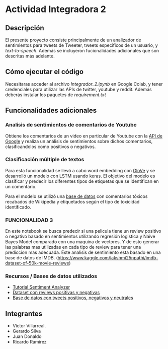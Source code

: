 # Actividad Integradora 2

## Descripción
El presente proyecto consiste principalmente de un analizador de sentimientos para tweets de Tweeter, tweets especificos de un usuario, y *text-to-speech*. Además se incluyeron fucionalidades adicionales que son descritas más adelante.

## Cómo ejecutar el código
Necesitaras acceder al archivo *Integrador_2.ipynb* en Google Colab, y tener credenciales para utilizar las APIs de twitter, youtube y reddit.
Además deberás instalar los paquetes de *requirement.txt*

## Funcionalidades adicionales


### Analisis de sentimientos de comentarios de Youtube
Obtiene los comentarios de un video en particular de Youtube con la [API de Google](https://console.cloud.google.com/marketplace/product/google/youtube.googleapis.com?q=search&referrer=search&project=sentiment-comments&supportedpurview=project) y realiza un análisis de sentimientos sobre dichos comentarios, clasificandolos como positivos o negativos.

### Clasificación múltiple de textos

Para esta funcionalidad se llevó a cabo word embedding con [GloVe](https://www.kaggle.com/danielwillgeorge/glove6b100dtxt?select=glove.6B.100d.txt) y se desarrolló un modelo con LSTM usando keras. El objetivo del modelo es clasificar y predecir los diferentes tipos de etiquetas que se identifican en un comentario. 

Para el modelo se utilizó una [base de datos](https://www.kaggle.com/c/jigsaw-toxic-comment-classification-challenge/overview) con comentarios tóxicos recabados de Wikipedia y etiquetados según el tipo de toxicidad identificado.

### FUNCIONALIDAD 3
En este notebook se busca predecir si una pelicula tiene un review positivo o negativo basado en sentimientos utilizando regresión logistica y Naive Bayes Model comparado con una maquina de vectores. Y de esto generar las palabras mas utilizadas en cada tipo de review para tener una prediccion mas adecuada. Este analisis de sentimiento esta basado en una base de datos de IMDB. (https://www.kaggle.com/lakshmi25npathi/imdb-dataset-of-50k-movie-reviews)

### Recursos / Bases de datos utilizados
 - [Tutorial Sentiment Analyzer](https://www.youtube.com/playlist?list=PLQVvvaa0QuDf2JswnfiGkliBInZnIC4HL)
- [Dataset con reviews positivas y negativas](https://pythonprogramming.net/static/downloads/short_reviews/)
- [Base de datos con tweets positivos, negativos y neutrales](https://www.kaggle.com/kazanova/sentiment140)

## Integrantes
  - Víctor Villarreal. 
  - Gerardo Silva
  - Juan Donaldo 
  - Ricardo Ramirez
